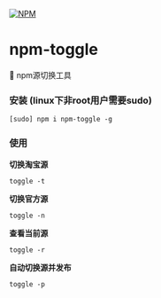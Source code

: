 [![NPM](https://nodei.co/npm/npm-toggle.png?compact=true)](https://npmjs.org/package/npm-toggle)

# npm-toggle
:hammer: npm源切换工具

### 安装 (linux下非root用户需要sudo)
```
[sudo] npm i npm-toggle -g 
```

### 使用
**切换淘宝源**
```
toggle -t
```
**切换官方源**
```
toggle -n
```
**查看当前源**
```
toggle -r
```
**自动切换源并发布**
```
toggle -p
```
